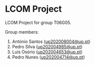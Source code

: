 # LCOM Project

LCOM Project for group T06G05.

Group members:

1. António Santos (up202008004@up.pt)
2. Pedro Silva (up202004985@up.pt)
3. Luís Osório (up202004653@up.pt)
4. Pedro Nunes (up202004714@up.pt)
